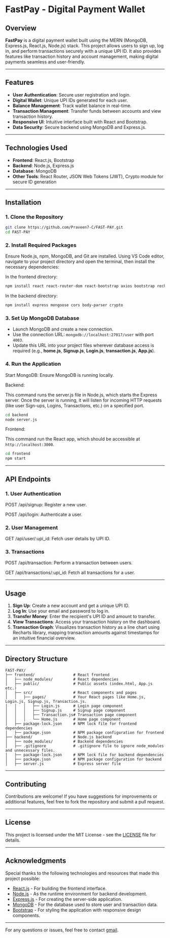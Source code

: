 # FastPay - Digital Payment Wallet

## Overview
**FastPay** is a digital payment wallet built using the MERN (MongoDB, Express.js, React.js, Node.js) stack. This project allows users to sign up, log in, and perform transactions securely with a unique UPI ID. It also provides features like transaction history and account management, making digital payments seamless and user-friendly.

---

## Features
- **User Authentication**: Secure user registration and login.
- **Digital Wallet**: Unique UPI IDs generated for each user.
- **Balance Management**: Track wallet balance in real-time.
- **Transaction Management**: Transfer funds between accounts and view transaction history.
- **Responsive UI**: Intuitive interface built with React and Bootstrap.
- **Data Security**: Secure backend using MongoDB and Express.js.

---

## Technologies Used
- **Frontend**: React.js, Bootstrap
- **Backend**: Node.js, Express.js
- **Database**: MongoDB
- **Other Tools**: React Router, JSON Web Tokens (JWT), Crypto module for secure ID generation

---

## Installation

### 1. Clone the Repository
```bash
git clone https://github.com/Praveen7-C/FAST-PAY.git
cd FAST-PAY
```

### 2. Install Required Packages

Ensure Node.js, npm, MongoDB, and Git are installed. Using VS Code editor, navigate to your project directory and open the terminal, then install the necessary dependencies:

In the frontend directory:
```bash
npm install react react-router-dom react-bootstrap axios bootstrap recharts web-vitals
```

In the backend directory:
```bash
npm install express mongoose cors body-parser crypto  
```

### 3. Set Up MongoDB Database  

- Launch MongoDB and create a new connection.  
- Use the connection URL: `mongodb://localhost:27017/user` with port `4003`.  
- Update this URL into your project files wherever database access is required (e.g., **home.js**, **Signup.js**, **Login.js**, **transaction.js**, **App.js**).

### 4. Run the Application

Start MongoDB:
Ensure MongoDB is running locally.

Backend:

This command runs the server.js file in Node.js, which starts the Express server. Once the server is running, it will listen for incoming HTTP requests (like user Sign-ups, Logins, Transactions, etc.) on a specified port.

```bash
cd backend
node server.js
```

Frontend:

This command run the React app, which should be accessible at `http://localhost:3000`.

```bash
cd frontend
npm start
```
---

## API Endpoints

### 1. User Authentication

POST /api/signup: Register a new user.

POST /api/login: Authenticate a user.

### 2. User Management

GET /api/user/:upi_id: Fetch user details by UPI ID.

### 3. Transactions

POST /api/transaction: Perform a transaction between users.

GET /api/transactions/:upi_id: Fetch all transactions for a user.

---

## Usage

1. **Sign Up**: Create a new account and get a unique UPI ID.
2. **Log In**: Use your email and password to log in.
3. **Transfer Money**: Enter the recipient's UPI ID and amount to transfer.
4. **View Transactions**: Access your transaction history on the dashboard.
5. **Transaction Graph**: Visualizes transaction history as a line chart using Recharts library, mapping transaction amounts against timestamps for an intuitive financial overview.

---

## Directory Structure

```plaintext
FAST-PAY/
├── frontend/                 # React frontend
│   ├── node_modules/         # React dependencies
│   ├── public/               # Public assets (index.html, App.js etc.)
│   ├── src/                  # React components and pages
│   │   ├── pages/            # Your React pages like Home.js, Login.js, Signup.js, Transaction.js.
│   │   │   ├── Login.js      # Login page component
│   │   │   ├── Signup.js     # Signup page component
│   │   │   ├── Transaction.js# Transaction page component
│   │   │   └── Home.js       # Home page component
│   ├── package-lock.json     # NPM lock file for frontend dependencies
│   ├── package.json          # NPM package configuration for frontend
├── backend/                  # Node.js backend
│   ├── node_modules/         # Backend dependencies
│   ├── .gitignore            # .gitignore file to ignore node_modules and unnecessary files.
│   ├── package-lock.json     # NPM lock file for backend dependencies
│   ├── package.json          # NPM package configuration for backend
│   ├── server.js             # Express server file
```

---

## Contributing

Contributions are welcome! If you have suggestions for improvements or additional features, feel free to fork the repository and submit a pull request.

---

## License

This project is licensed under the MIT License - see the [LICENSE](LICENSE) file for details.

---

## Acknowledgments  

Special thanks to the following technologies and resources that made this project possible:  
- [React.js](https://reactjs.org/) - For building the frontend interface.  
- [Node.js](https://nodejs.org/) - As the runtime environment for backend development.  
- [Express.js](https://expressjs.com/) - For creating the server-side application.  
- [MongoDB](https://www.mongodb.com/) - For the database used to store user and transaction data.  
- [Bootstrap](https://getbootstrap.com/) - For styling the application with responsive design components.  

---

For any questions or issues, feel free to contact [gmail](nagaraju736881@gmail.com).
